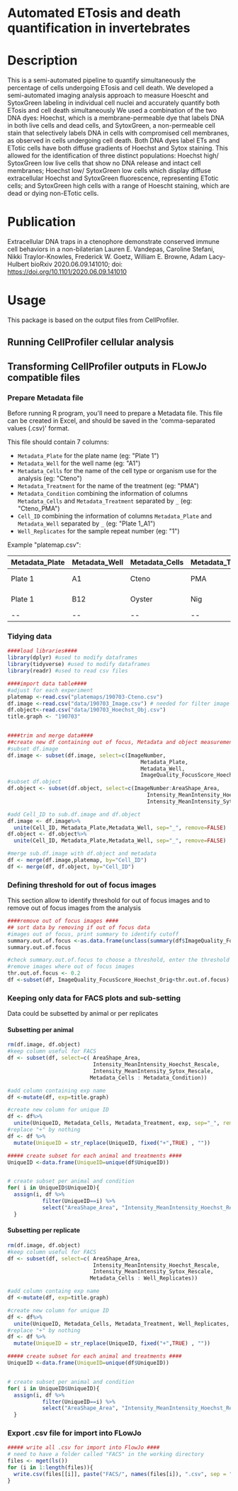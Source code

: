# Automated ETosis and death quantification in invertebrates 

# Description
This is a semi-automated pipeline to quantify simultaneously the percentage of cells undergoing ETosis and cell death. 
We developed a semi-automated imaging analysis approach to measure Hoescht and SytoxGreen labeling in individual cell nuclei and accurately quantify both ETosis and cell death simultaneously 
We used a combination of the two DNA dyes: Hoechst, which is a membrane-permeable dye that labels DNA in both live cells and dead cells, and SytoxGreen, a non-permeable cell stain that selectively labels DNA in cells with compromised cell membranes, as observed in cells undergoing cell death. Both DNA dyes label ETs and ETotic cells have both diffuse gradients of Hoechst and Sytox staining. This allowed for the identification of three distinct populations: Hoechst high/ SytoxGreen low live cells that show no DNA release and intact cell membranes; Hoechst low/ SytoxGreen low cells which display diffuse extracellular Hoechst and SytoxGreen fluorescence, representing ETotic cells; and SytoxGreen high cells with a range of Hoescht staining, which are dead or dying non-ETotic cells.

# Publication
Extracellular DNA traps in a ctenophore demonstrate conserved immune cell behaviors in a non-bilaterian 
Lauren E. Vandepas, Caroline Stefani, Nikki Traylor-Knowles, Frederick W. Goetz, William E. Browne, Adam Lacy-Hulbert
bioRxiv 2020.06.09.141010; doi: https://doi.org/10.1101/2020.06.09.141010

# Usage

This package is based on the output files from CellProfiler.

## Running CellProfiler cellular analysis

## Transforming CellProfiler outputs in FLowJo compatible files
### Prepare Metadata file
Before running R program, you'll need to prepare a Metadata file. This file can be created in Excel, and should be saved in the 'comma-separated values (.csv)' format.

This file should contain 7 columns:
* `Metadata_Plate` for the plate name (eg: "Plate 1") 	
* `Metadata_Well`	for the well name (eg: "A1") 	
* `Metadata_Cells` for the name of the cell type or organism use for the analysis (eg: "Cteno") 	
* `Metadata_Treatment` for the name of the treatment (eg: "PMA") 	
* `Metadata_Condition` combining the information of columns `Metadata_Cells` and `Metadata_Treatment` separated by `_` (eg: "Cteno_PMA") 
* `Cell_ID`	combining the information of columns `Metadata_Plate` and `Metadata_Well` separated by `_` (eg: "Plate 1_A1") 
* `Well_Replicates` for the sample repeat number (eg: "1") 	


Example "platemap.csv": 

|Metadata_Plate|Metadata_Well|Metadata_Cells|Metadata_Treatment|Metadata_Condition|Cell_ID|Well_Replicates|
|--------------|-------------|--------------|------------------|------------------|-------|---------------|
|Plate 1|A1|Cteno|PMA|Cteno_PMA|Plate 1_A1|1|
|Plate 1|B12|Oyster|Nig|Oyster_Nig|Plate 1_B12|3|
|--|--|--|--|--|--|--|

### Tidying data
```R 
####load libraries####
library(dplyr) #used to modify dataframes
library(tidyverse) #used to modify dataframes
library(readr) #used to read csv files

####import data table####
#adjust for each experiment
platemap <-read.csv("platemaps/190703-Cteno.csv") 
df.image <-read.csv("data/190703_Image.csv") # needed for filter image quality
df.object<-read.csv("data/190703_Hoechst_Obj.csv") 
title.graph <- "190703"


####trim and merge data####
##create new df containing out of focus, Metadata and object measurement
#subset df.image
df.image <- subset(df.image, select=c(ImageNumber, 
                                          Metadata_Plate,
                                          Metadata_Well, 
                                          ImageQuality_FocusScore_Hoechst_Orig))
#subset df.object
df.object <- subset(df.object, select=c(ImageNumber:AreaShape_Area, 
                                            Intensity_MeanIntensity_Hoechst_Rescale,
                                            Intensity_MeanIntensity_Sytox_Rescale))

#add Cell_ID to sub.df.image and df.object
df.image <- df.image%>% 
  unite(Cell_ID, Metadata_Plate,Metadata_Well, sep="_", remove=FALSE)
df.object <- df.object%>% 
  unite(Cell_ID, Metadata_Plate,Metadata_Well, sep="_", remove=FALSE)

#merge sub.df.image with df.object and metadata
df <- merge(df.image,platemap, by="Cell_ID")
df <- merge(df, df.object, by="Cell_ID")
```


### Defining threshold for out of focus images
This section allow to identify threshold for out of focus images and to remove out of focus images from the analysis
```R
####remove out of focus images ####
## sort data by removing if out of focus data
#images out of focus, print summary to identify cutoff
summary.out.of.focus <-as.data.frame(unclass(summary(df$ImageQuality_FocusScore_Hoechst_Orig)))
summary.out.of.focus

#check summary.out.of.focus to choose a threshold, enter the threshold value in line 45 "thr.out.of.focus"
#remove images where out of focus images
thr.out.of.focus <- 0.2
df <-subset(df, ImageQuality_FocusScore_Hoechst_Orig<thr.out.of.focus)
```

### Keeping only data for FACS plots and sub-setting
Data could be subsetted by animal or per replicates

#### Subsetting per animal
```R
rm(df.image, df.object)
#keep column useful for FACS
df <- subset(df, select=c( AreaShape_Area,
                           Intensity_MeanIntensity_Hoechst_Rescale, 
                           Intensity_MeanIntensity_Sytox_Rescale, 
                          Metadata_Cells : Metadata_Condition))

#add column containing exp name
df <-mutate(df, exp=title.graph)

#create new column for unique ID
df <- df%>% 
  unite(UniqueID, Metadata_Cells, Metadata_Treatment, exp, sep="_", remove=FALSE)
#replace "+" by nothing
df <- df %>% 
  mutate(UniqueID = str_replace(UniqueID, fixed("+",TRUE) , ""))

##### create subset for each animal and treatments ####
UniqueID <-data.frame(UniqueID=unique(df$UniqueID))


# create subset per animal and condition
for( i in UniqueID$UniqueID){
  assign(i, df %>%
           filter(UniqueID==i) %>%
           select("AreaShape_Area", "Intensity_MeanIntensity_Hoechst_Rescale","Intensity_MeanIntensity_Sytox_Rescale"))
  }
```
#### Subsetting per replicate
```R
rm(df.image, df.object)
#keep column useful for FACS
df <- subset(df, select=c( AreaShape_Area,
                           Intensity_MeanIntensity_Hoechst_Rescale, 
                           Intensity_MeanIntensity_Sytox_Rescale, 
                          Metadata_Cells : Well_Replicates))

#add column containg exp name
df <-mutate(df, exp=title.graph)

#create new column for unique ID
df <- df%>% 
  unite(UniqueID, Metadata_Cells, Metadata_Treatment, Well_Replicates, exp, sep="_", remove=FALSE)
#replace "+" by nothing
df <- df %>% 
  mutate(UniqueID = str_replace(UniqueID, fixed("+",TRUE) , ""))

##### create subset for each animal and treatments ####
UniqueID <-data.frame(UniqueID=unique(df$UniqueID))


# create subset per animal and condition
for( i in UniqueID$UniqueID){
  assign(i, df %>%
           filter(UniqueID==i) %>%
           select("AreaShape_Area", "Intensity_MeanIntensity_Hoechst_Rescale","Intensity_MeanIntensity_Sytox_Rescale"))
  }
```
### Export .csv file for import into FLowJo
```R
##### write all .csv for import into FlowJo ####
# need to have a folder called "FACS" in the working directory
files <- mget(ls())
for (i in 1:length(files)){
  write.csv(files[[i]], paste("FACS/", names(files[i]), ".csv", sep = "",row.names=FALSE))
}
```
